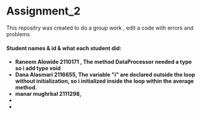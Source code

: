 # Assignment_2

<p>This repositry was created to do a group work , edit a code with errors and problems</p>
  <h4>Student names & id & what each student did:<h4>
    <ul>
        <li>Raneem Alowide 2110171 , The method DataProcessor needed a type so i add type void</li>
        <li>Dana Alasmari 2116655, The variable "i" are declared outside the loop without initialization, so i initialized inside the loop within the average method.</li>
        <li>manar mughrbal 2111298,</li>
        <li></li>
        <li></li>
    </ul>

